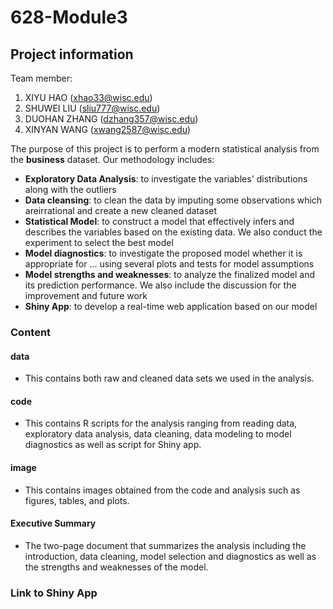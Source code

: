 # 628-Module3
## Project information

Team member:
1. XIYU HAO (xhao33@wisc.edu)
2. SHUWEI LIU (sliu777@wisc.edu)
3. DUOHAN ZHANG (dzhang357@wisc.edu)
4. XINYAN WANG (xwang2587@wisc.edu)

The purpose of this project is to perform a modern statistical analysis from the **business** dataset. Our methodology includes:
- **Exploratory Data Analysis**: to investigate the variables' distributions along with the outliers
- **Data cleansing**: to clean the data by imputing some observations which areirrational and create a new cleaned dataset
- **Statistical Model**: to construct a model that effectively infers and describes the variables based on the existing data. We also conduct the experiment to select the best model
- **Model diagnostics**: to investigate the proposed model whether it is appropriate for ... using several plots and tests for model assumptions
- **Model strengths and weaknesses**: to analyze the finalized model and its prediction performance. We also include the discussion for the improvement and future work
- **Shiny App**: to develop a real-time web application based on our model

### Content
#### data
- This contains both raw and cleaned data sets we used in the analysis.

#### code
- This contains R scripts for the analysis ranging from reading data, exploratory data analysis, data cleaning, data modeling to model diagnostics as well as script for Shiny app.

#### image
- This contains images obtained from the code and analysis such as figures, tables, and plots.

#### Executive Summary
- The two-page document that summarizes the analysis including the introduction, data cleaning, model selection and diagnostics as well as the strengths and weaknesses of the model.

### Link to Shiny App
